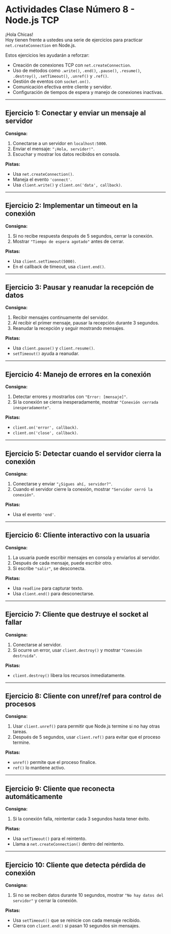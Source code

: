 # Actividades Clase Número 8 - Node.js TCP

¡Hola Chicas!  
Hoy tienen frente a ustedes una serie de ejercicios para practicar `net.createConnection` en Node.js.

Estos ejercicios les ayudarán a reforzar:

- Creación de conexiones TCP con `net.createConnection`.
- Uso de métodos como `.write()`, `.end()`, `.pause()`, `.resume()`, `.destroy()`, `.setTimeout()`, `.unref()` y `.ref()`.
- Gestión de eventos con `socket.on()`.
- Comunicación efectiva entre cliente y servidor.
- Configuración de tiempos de espera y manejo de conexiones inactivas.

---

## Ejercicio 1: Conectar y enviar un mensaje al servidor

**Consigna:**  
1. Conectarse a un servidor en `localhost:5000`.  
2. Enviar el mensaje: `"¡Hola, servidor!"`.  
3. Escuchar y mostrar los datos recibidos en consola.

**Pistas:**  
- Usa `net.createConnection()`.  
- Maneja el evento `'connect'`.  
- Usa `client.write()` y `client.on('data', callback)`.

---

## Ejercicio 2: Implementar un timeout en la conexión

**Consigna:**  
1. Si no recibe respuesta después de 5 segundos, cerrar la conexión.  
2. Mostrar `"Tiempo de espera agotado"` antes de cerrar.

**Pistas:**  
- Usa `client.setTimeout(5000)`.  
- En el callback de timeout, usa `client.end()`.

---

## Ejercicio 3: Pausar y reanudar la recepción de datos

**Consigna:**  
1. Recibir mensajes continuamente del servidor.  
2. Al recibir el primer mensaje, pausar la recepción durante 3 segundos.  
3. Reanudar la recepción y seguir mostrando mensajes.

**Pistas:**  
- Usa `client.pause()` y `client.resume()`.  
- `setTimeout()` ayuda a reanudar.

---

## Ejercicio 4: Manejo de errores en la conexión

**Consigna:**  
1. Detectar errores y mostrarlos con `"Error: [mensaje]"`.  
2. Si la conexión se cierra inesperadamente, mostrar `"Conexión cerrada inesperadamente"`.

**Pistas:**  
- `client.on('error', callback)`.  
- `client.on('close', callback)`.

---

## Ejercicio 5: Detectar cuando el servidor cierra la conexión

**Consigna:**  
1. Conectarse y enviar `"¿Sigues ahí, servidor?"`.  
2. Cuando el servidor cierre la conexión, mostrar `"Servidor cerró la conexión"`.

**Pistas:**  
- Usa el evento `'end'`.

---

## Ejercicio 6: Cliente interactivo con la usuaria

**Consigna:**  
1. La usuaria puede escribir mensajes en consola y enviarlos al servidor.  
2. Después de cada mensaje, puede escribir otro.  
3. Si escribe `"salir"`, se desconecta.

**Pistas:**  
- Usa `readline` para capturar texto.  
- Usa `client.end()` para desconectarse.

---

## Ejercicio 7: Cliente que destruye el socket al fallar

**Consigna:**  
1. Conectarse al servidor.  
2. Si ocurre un error, usar `client.destroy()` y mostrar `"Conexión destruida"`.

**Pistas:**  
- `client.destroy()` libera los recursos inmediatamente.

---

## Ejercicio 8: Cliente con unref/ref para control de procesos

**Consigna:**  
1. Usar `client.unref()` para permitir que Node.js termine si no hay otras tareas.  
2. Después de 5 segundos, usar `client.ref()` para evitar que el proceso termine.

**Pistas:**  
- `unref()` permite que el proceso finalice.  
- `ref()` lo mantiene activo.

---

## Ejercicio 9: Cliente que reconecta automáticamente

**Consigna:**  
1. Si la conexión falla, reintentar cada 3 segundos hasta tener éxito.

**Pistas:**  
- Usa `setTimeout()` para el reintento.  
- Llama a `net.createConnection()` dentro del reintento.

---

## Ejercicio 10: Cliente que detecta pérdida de conexión

**Consigna:**  
1. Si no se reciben datos durante 10 segundos, mostrar `"No hay datos del servidor"` y cerrar la conexión.

**Pistas:**  
- Usa `setTimeout()` que se reinicie con cada mensaje recibido.  
- Cierra con `client.end()` si pasan 10 segundos sin mensajes.
